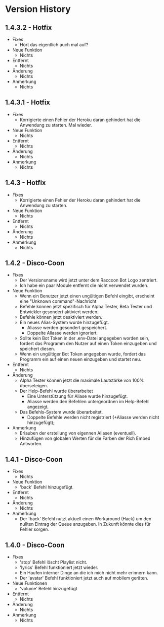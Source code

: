 
# Version History

## 1.4.3.2 - Hotfix

- Fixes
  - Hört das eigentlich auch mal auf?
- Neue Funktion
  - Nichts
- Entfernt
  - Nichts
- Änderung
  - Nichts
- Anmerkung
  - Nichts

## 1.4.3.1 - Hotfix

- Fixes
  - Korrigierte einen Fehler der Heroku daran gehindert hat die Anwendung zu starten. Mal wieder.
- Neue Funktion
  - Nichts
- Entfernt
  - Nichts
- Änderung
  - Nichts
- Anmerkung
  - Nichts

## 1.4.3 - Hotfix

- Fixes
  - Korrigierte einen Fehler der Heroku daran gehindert hat die Anwendung zu starten.
- Neue Funktion
  - Nichts
- Entfernt
  - Nichts
- Änderung
  - Nichts
- Anmerkung
  - Nichts

## 1.4.2 - Disco-Coon

- Fixes
  - Der Versionsname wird jetzt unter dem Raccoon Bot Logo zentriert.
  - Ich habe ein paar Module entfernt die nicht verwendet wurden.
- Neue Funktion
  - Wenn ein Benutzer  jetzt einen ungültigen Befehl eingibt, erscheint eine "Unknown command"-Nachricht
  - Befehle können jetzt spezifisch für Alpha Tester, Beta Tester und Entwickler gesondert aktiviert werden.
  - Befehle können jetzt deaktiviert werden.
  - Ein neues Alias-System wurde hinzugefügt.
    - Aliasse werden gesondert gespeichert.
    - Doppelte Aliasse werden ignoriert.
  - Sollte kein Bot Token in der .env-Datei angegeben worden sein, fordert das Programm den Nutzer auf einen Token einzugeben und speichert diesen.
  - Wenn ein ungültiger Bot Token angegeben wurde, fordert das Programm ein auf einen neuen einzugeben und startet neu.
- Entfernt
  - Nichts
- Änderung
  - Alpha Tester können jetzt die maximale Lautstärke von 100% überseteigen.
  - Der Help-Befehl wurde überarbeitet
    - Eine Unterstützung für Aliase wurde hinzugefügt.
    - Aliasse werden den Befehlen untergeordnen im Help-Befehl angezeigt.
  - Das Befehls-System wurde überarbeitet.
    - Doppelte Befehle werden nicht registriert (+Aliasse werden nicht hinzugefügt);
- Anmerkung
  - Erlauben der erstellung von eigennen Aliasen (eventuell).
  - Hinzufügen von globalen Werten für die Farben der Rich Embed Antworten.

## 1.4.1 - Disco-Coon

- Fixes
  - Nichts
- Neue Funktion
  - 'back' Befehl hinzugefügt.
- Entfernt
  - Nichts
- Änderung
  - Nichts
- Anmerkung
  - Der 'back' Befehl nutzt aktuell einen Workaround (Hack) um den nullten Eintrag der Queue anzugeben.
    In Zukunft könnte dies für Fehler sorgen.

## 1.4.0 - Disco-Coon

- Fixes
  - 'stop' Befehl löscht Playlist nicht.
  - 'lyrics' Befehl funktioniert jetzt wieder.
  - Ein Haufen interner Dinge an die ich mich nicht mehr erinnern kann.
  - Der 'avatar' Befehl funktioniert jetzt auch auf mobilem geräten.
- Neue Funktionen
  - 'volume' Befehl hinzugefügt
- Entfernt
  - Nichts
- Änderung
  - Nichts
- Anmerkung
  - Nichts
